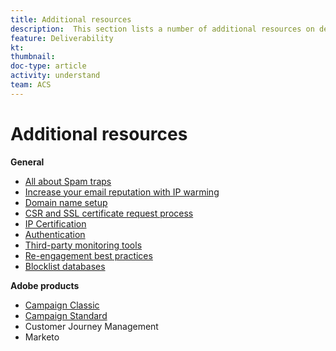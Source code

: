 ```yaml
---
title: Additional resources
description:  This section lists a number of additional resources on deliverability, including general resources and specific resources per product.
feature: Deliverability
kt: 
thumbnail: 
doc-type: article
activity: understand
team: ACS
---
```


# Additional resources

**General**

* [All about Spam traps](../../help/additional-resources/all-about-spam-traps.md)
* [Increase your email reputation with IP warming](../../help/additional-resources/increase-reputation-with-ip-warming.md)
* [Domain name setup](../../help/additional-resources/domain-name-setup.md)
* [CSR and SSL certificate request process](../../help/additional-resources/csr-ssl-certificate-request.md)
* [IP Certification](../../help/additional-resources/ip-certification.md)
* [Authentication](../../help/additional-resources/authentication.md)
* [Third-party monitoring tools](../../help/additional-resources/third-party-monitoring-tools.md)
* [Re-engagement best practices](../../help/additional-resources/re-engagement.md)
* [Blocklist databases](../../help/additional-resources/blocklist-databases.md)

**Adobe products**

* [Campaign Classic](../../help/additional-resources/campaign-calssic.md)
* [Campaign Standard](../../help/additional-resources/campaign-standard.md)
* Customer Journey Management
* Marketo